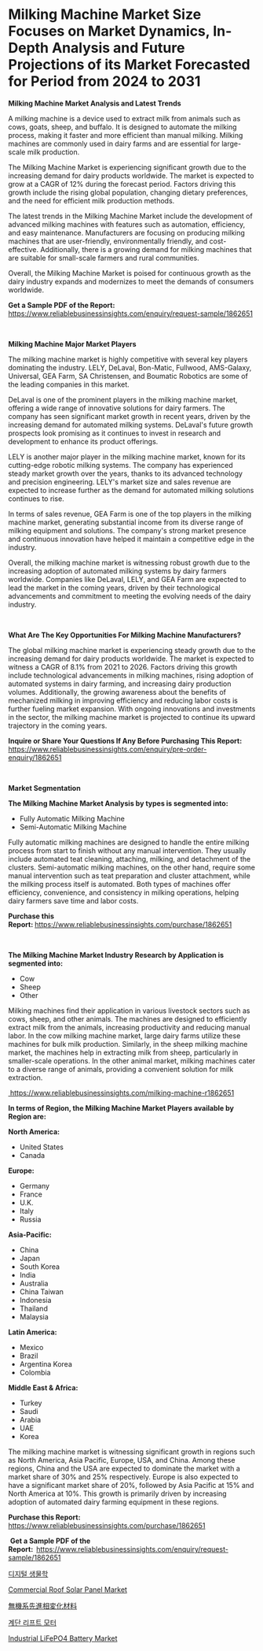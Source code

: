<p><h1>Milking Machine Market Size Focuses on Market Dynamics, In-Depth Analysis and Future Projections of its Market Forecasted for Period from 2024 to 2031</h1></p><p><strong>Milking Machine Market Analysis and Latest Trends</strong></p>
<p><p>A milking machine is a device used to extract milk from animals such as cows, goats, sheep, and buffalo. It is designed to automate the milking process, making it faster and more efficient than manual milking. Milking machines are commonly used in dairy farms and are essential for large-scale milk production.</p><p>The Milking Machine Market is experiencing significant growth due to the increasing demand for dairy products worldwide. The market is expected to grow at a CAGR of 12% during the forecast period. Factors driving this growth include the rising global population, changing dietary preferences, and the need for efficient milk production methods.</p><p>The latest trends in the Milking Machine Market include the development of advanced milking machines with features such as automation, efficiency, and easy maintenance. Manufacturers are focusing on producing milking machines that are user-friendly, environmentally friendly, and cost-effective. Additionally, there is a growing demand for milking machines that are suitable for small-scale farmers and rural communities.</p><p>Overall, the Milking Machine Market is poised for continuous growth as the dairy industry expands and modernizes to meet the demands of consumers worldwide.</p></p>
<p><strong>Get a Sample PDF of the Report:&nbsp;</strong> <a href="https://www.reliablebusinessinsights.com/enquiry/request-sample/1862651">https://www.reliablebusinessinsights.com/enquiry/request-sample/1862651</a></p>
<p>&nbsp;</p>
<p><strong>Milking Machine Major Market Players</strong></p>
<p><p>The milking machine market is highly competitive with several key players dominating the industry. LELY, DeLaval, Bon-Matic, Fullwood, AMS-Galaxy, Universal, GEA Farm, SA Christensen, and Boumatic Robotics are some of the leading companies in this market.</p><p>DeLaval is one of the prominent players in the milking machine market, offering a wide range of innovative solutions for dairy farmers. The company has seen significant market growth in recent years, driven by the increasing demand for automated milking systems. DeLaval's future growth prospects look promising as it continues to invest in research and development to enhance its product offerings.</p><p>LELY is another major player in the milking machine market, known for its cutting-edge robotic milking systems. The company has experienced steady market growth over the years, thanks to its advanced technology and precision engineering. LELY's market size and sales revenue are expected to increase further as the demand for automated milking solutions continues to rise.</p><p>In terms of sales revenue, GEA Farm is one of the top players in the milking machine market, generating substantial income from its diverse range of milking equipment and solutions. The company's strong market presence and continuous innovation have helped it maintain a competitive edge in the industry.</p><p>Overall, the milking machine market is witnessing robust growth due to the increasing adoption of automated milking systems by dairy farmers worldwide. Companies like DeLaval, LELY, and GEA Farm are expected to lead the market in the coming years, driven by their technological advancements and commitment to meeting the evolving needs of the dairy industry.</p></p>
<p>&nbsp;</p>
<p><strong>What Are The Key Opportunities For Milking Machine Manufacturers?</strong></p>
<p><p>The global milking machine market is experiencing steady growth due to the increasing demand for dairy products worldwide. The market is expected to witness a CAGR of 8.1% from 2021 to 2026. Factors driving this growth include technological advancements in milking machines, rising adoption of automated systems in dairy farming, and increasing dairy production volumes. Additionally, the growing awareness about the benefits of mechanized milking in improving efficiency and reducing labor costs is further fueling market expansion. With ongoing innovations and investments in the sector, the milking machine market is projected to continue its upward trajectory in the coming years.</p></p>
<p><strong>Inquire or Share Your Questions If Any Before Purchasing This Report:</strong> <a href="https://www.reliablebusinessinsights.com/enquiry/pre-order-enquiry/1862651">https://www.reliablebusinessinsights.com/enquiry/pre-order-enquiry/1862651</a></p>
<p>&nbsp;</p>
<p><strong>Market Segmentation</strong></p>
<p><strong>The Milking Machine Market Analysis by types is segmented into:</strong></p>
<p><ul><li>Fully Automatic Milking Machine</li><li>Semi-Automatic Milking Machine</li></ul></p>
<p><p>Fully automatic milking machines are designed to handle the entire milking process from start to finish without any manual intervention. They usually include automated teat cleaning, attaching, milking, and detachment of the clusters. Semi-automatic milking machines, on the other hand, require some manual intervention such as teat preparation and cluster attachment, while the milking process itself is automated. Both types of machines offer efficiency, convenience, and consistency in milking operations, helping dairy farmers save time and labor costs.</p></p>
<p><strong>Purchase this Report:&nbsp;</strong><a href="https://www.reliablebusinessinsights.com/purchase/1862651">https://www.reliablebusinessinsights.com/purchase/1862651</a></p>
<p>&nbsp;</p>
<p><strong>The Milking Machine Market Industry Research by Application is segmented into:</strong></p>
<p><ul><li>Cow</li><li>Sheep</li><li>Other</li></ul></p>
<p><p>Milking machines find their application in various livestock sectors such as cows, sheep, and other animals. The machines are designed to efficiently extract milk from the animals, increasing productivity and reducing manual labor. In the cow milking machine market, large dairy farms utilize these machines for bulk milk production. Similarly, in the sheep milking machine market, the machines help in extracting milk from sheep, particularly in smaller-scale operations. In the other animal market, milking machines cater to a diverse range of animals, providing a convenient solution for milk extraction.</p></p>
<p><a href="https://www.reliablebusinessinsights.com/milking-machine-r1862651">&nbsp;https://www.reliablebusinessinsights.com/milking-machine-r1862651</a></p>
<p><strong>In terms of Region, the Milking Machine Market Players available by Region are:</strong></p>
<p>
    <p> <strong> North America: </strong>
        <ul>
            <li>United States</li>
            <li>Canada</li>
        </ul>
        </p> 
    <p> <strong> Europe: </strong>
        <ul>
            <li>Germany</li>
            <li>France</li>
            <li>U.K.</li>
            <li>Italy</li>
            <li>Russia</li>
        </ul>
        </p> 
    <p> <strong> Asia-Pacific: </strong>
        <ul>
            <li>China</li>
            <li>Japan</li>
            <li>South Korea</li>
            <li>India</li>
            <li>Australia</li>
            <li>China Taiwan</li>
            <li>Indonesia</li>
            <li>Thailand</li>
            <li>Malaysia</li>
        </ul>
        </p> 
    <p> <strong> Latin America: </strong>
        <ul>
            <li>Mexico</li>
            <li>Brazil</li>
            <li>Argentina Korea</li>
            <li>Colombia</li>
        </ul>
        </p> 
    <p> <strong> Middle East & Africa: </strong>
        <ul>
            <li>Turkey</li>
            <li>Saudi</li>
            <li>Arabia</li>
            <li>UAE</li>
            <li>Korea</li>
        </ul>
    </p>
    </p>
<p><p>The milking machine market is witnessing significant growth in regions such as North America, Asia Pacific, Europe, USA, and China. Among these regions, China and the USA are expected to dominate the market with a market share of 30% and 25% respectively. Europe is also expected to have a significant market share of 20%, followed by Asia Pacific at 15% and North America at 10%. This growth is primarily driven by increasing adoption of automated dairy farming equipment in these regions.</p></p>
<p><strong>Purchase this Report: </strong><a href="https://www.reliablebusinessinsights.com/purchase/1862651">https://www.reliablebusinessinsights.com/purchase/1862651</a></p>
<p>&nbsp;<strong>Get a Sample PDF of the Report:&nbsp;&nbsp;</strong><a href="https://www.reliablebusinessinsights.com/enquiry/request-sample/1862651">https://www.reliablebusinessinsights.com/enquiry/request-sample/1862651</a></p>
<p><strong></strong></p>
<p><p><a href="https://github.com/TrevorKruvalis5678/Market-Research-Report-List-2/blob/main/7019051162430.md">디지털 생물학</a></p><p><a href="https://github.com/janetchuadff364/Market-Research-Report-List-1/blob/main/commercial-roof-solar-panel-market.md">Commercial Roof Solar Panel Market</a></p><p><a href="https://github.com/LizaHeller2023/Market-Research-Report-List-1/blob/main/6696763152429.md">無機系先進相変化材料</a></p><p><a href="https://github.com/lzuwsfreyoq70/Market-Research-Report-List-2/blob/main/5133899162429.md">계단 리프트 모터</a></p><p><a href="https://github.com/btwcqfvq34/Market-Research-Report-List-1/blob/main/industrial-lifepo4-battery-market.md">Industrial LiFePO4 Battery Market</a></p></p>